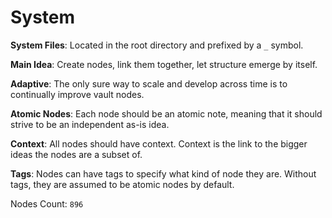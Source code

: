 # System

**System Files**: Located in the root directory and prefixed by a `_` symbol.

**Main Idea**: Create nodes, link them together, let structure emerge by itself.

**Adaptive**: The only sure way to scale and develop across time is to continually improve vault nodes.

**Atomic Nodes**: Each node should be an atomic note, meaning that it should strive to be an independent as-is idea.

**Context**: All nodes should have context. Context is the link to the bigger ideas the nodes are a subset of.

**Tags**: Nodes can have tags to specify what kind of node they are. Without tags, they are assumed to be atomic nodes by default.

Nodes Count: `896`
